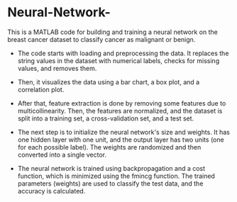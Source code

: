 # Neural-Network-
This is a MATLAB code for building and training a neural network on the breast cancer dataset to classify cancer as malignant or benign.

* The code starts with loading and preprocessing the data. It replaces the string values in the dataset with numerical labels, checks for missing values, and removes them. 
* Then, it visualizes the data using a bar chart, a box plot, and a correlation plot.

* After that, feature extraction is done by removing some features due to multicollinearity. Then, the features are normalized, and the dataset is split into a training set, a cross-validation set, and a test set.

* The next step is to initialize the neural network's size and weights. It has one hidden layer with one unit, and the output layer has two units (one for each possible label). The weights are randomized and then converted into a single vector.

* The neural network is trained using backpropagation and a cost function, which is minimized using the fmincg function. The trained parameters (weights) are used to classify the test data, and the accuracy is calculated.
